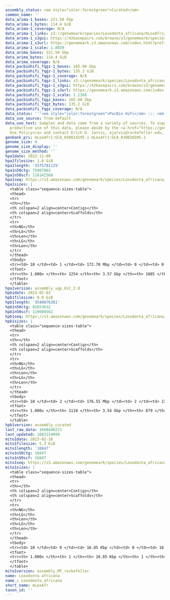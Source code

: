 ```yaml
---
assembly_status: <em style="color:forestgreen">Curated</em>
common_name: ''
data_arima-1_bases: 221.50 Gbp
data_arima-1_bytes: 114.4 GiB
data_arima-1_coverage: N/A
data_arima-1_links: s3://genomeark/species/Loxodonta_africana/mLoxAfr1/genomic_data/arima/<br>
data_arima-1_s3gui: https://42basepairs.com/browse/s3/genomeark/species/Loxodonta_africana/mLoxAfr1/genomic_data/arima/
data_arima-1_s3url: https://genomeark.s3.amazonaws.com/index.html?prefix=species/Loxodonta_africana/mLoxAfr1/genomic_data/arima/
data_arima-1_scale: 1.8039
data_arima_bases: 221.50 Gbp
data_arima_bytes: 114.4 GiB
data_arima_coverage: N/A
data_pacbiohifi_fqgz-1_bases: 165.00 Gbp
data_pacbiohifi_fqgz-1_bytes: 135.2 GiB
data_pacbiohifi_fqgz-1_coverage: N/A
data_pacbiohifi_fqgz-1_links: s3://genomeark/species/Loxodonta_africana/mLoxAfr1/genomic_data/pacbio_hifi/<br>
data_pacbiohifi_fqgz-1_s3gui: https://42basepairs.com/browse/s3/genomeark/species/Loxodonta_africana/mLoxAfr1/genomic_data/pacbio_hifi/
data_pacbiohifi_fqgz-1_s3url: https://genomeark.s3.amazonaws.com/index.html?prefix=species/Loxodonta_africana/mLoxAfr1/genomic_data/pacbio_hifi/
data_pacbiohifi_fqgz-1_scale: 1.1368
data_pacbiohifi_fqgz_bases: 165.00 Gbp
data_pacbiohifi_fqgz_bytes: 135.2 GiB
data_pacbiohifi_fqgz_coverage: N/A
data_status: '''<em style="color:forestgreen">PacBio HiFi</em> ::: <em style="color:forestgreen">Arima</em>'''
data_use_source: from-default
data_use_text: Samples and data come from a variety of sources. To support fair and
  productive use of this data, please abide by the <a href="https://genome10k.soe.ucsc.edu/data-use-policies/">Data
  Use Policy</a> and contact Erich D. Jarvis, ejarvis@rockefeller.edu, with any questions.
genbank_pri: mLoxAfr1:GCA_030014295.1 mLoxAfr1:GCA_030020305.1
genome_size: 0
genome_size_display: ''
genome_size_method: ''
hpa1date: 2022-12-09
hpa1filesize: 1.0 GiB
hpa1length: '3575781129'
hpa1n50ctg: 75907863
hpa1n50scf: 116142568
hpa1seq: https://s3.amazonaws.com/genomeark/species/Loxodonta_africana/mLoxAfr1/assembly_vgp_HiC_2.0/mLoxAfr1.HiC.hap1.20221209.fasta.gz
hpa1sizes: |
  <table class="sequence-sizes-table">
  <thead>
  <tr>
  <th></th>
  <th colspan=2 align=center>Contigs</th>
  <th colspan=2 align=center>Scaffolds</th>
  </tr>
  <tr>
  <th>NG</th>
  <th>LG</th>
  <th>Len</th>
  <th>LG</th>
  <th>Len</th>
  </tr>
  </thead>
  <tbody>
  <tr><td> 10 </td><td> 1 </td><td> 172.78 Mbp </td><td> 0 </td><td> 0.65 Gbp </td></tr><tr><td> 20 </td><td> 4 </td><td> 109.23 Mbp </td><td> 1 </td><td> 240.06 Mbp </td></tr><tr><td> 30 </td><td> 8 </td><td> 87.21 Mbp </td><td> 3 </td><td> 141.17 Mbp </td></tr><tr><td> 40 </td><td> 12 </td><td> 85.90 Mbp </td><td> 5 </td><td> 134.26 Mbp </td></tr><tr style="background-color:#cccccc;"><td> 50 </td><td> 17 </td><td style="background-color:#88ff88;"> 75.91 Mbp </td><td> 8 </td><td style="background-color:#88ff88;"> 116.14 Mbp </td></tr><tr><td> 60 </td><td> 22 </td><td> 54.04 Mbp </td><td> 12 </td><td> 92.87 Mbp </td></tr><tr><td> 70 </td><td> 30 </td><td> 37.83 Mbp </td><td> 16 </td><td> 82.96 Mbp </td></tr><tr><td> 80 </td><td> 41 </td><td> 23.64 Mbp </td><td> 20 </td><td> 80.05 Mbp </td></tr><tr><td> 90 </td><td> 93 </td><td> 2.12 Mbp </td><td> 29 </td><td> 5.33 Mbp </td></tr><tr><td> 100 </td><td> 1253 </td><td> 10.57 Kbp </td><td> 1084 </td><td> 10.57 Kbp </td></tr></tbody>
  <tfoot>
  <tr><th> 1.000x </th><th> 1254 </th><th> 3.57 Gbp </th><th> 1085 </th><th> 3.58 Gbp </th></tr>
  </tfoot>
  </table>
hpa1version: assembly_vgp_HiC_2.0
hpb1date: 2023-05-03
hpb1filesize: 0.9 GiB
hpb1length: '3540876381'
hpb1n50ctg: 82653632
hpb1n50scf: 119600562
hpb1seq: https://s3.amazonaws.com/genomeark/species/Loxodonta_africana/mLoxAfr1/assembly_curated/mLoxAfr1.hap2.cur.20230503.fasta.gz
hpb1sizes: |
  <table class="sequence-sizes-table">
  <thead>
  <tr>
  <th></th>
  <th colspan=2 align=center>Contigs</th>
  <th colspan=2 align=center>Scaffolds</th>
  </tr>
  <tr>
  <th>NG</th>
  <th>LG</th>
  <th>Len</th>
  <th>LG</th>
  <th>Len</th>
  </tr>
  </thead>
  <tbody>
  <tr><td> 10 </td><td> 2 </td><td> 176.55 Mbp </td><td> 2 </td><td> 233.67 Mbp </td></tr><tr><td> 20 </td><td> 5 </td><td> 131.74 Mbp </td><td> 4 </td><td> 193.76 Mbp </td></tr><tr><td> 30 </td><td> 7 </td><td> 114.14 Mbp </td><td> 5 </td><td> 178.71 Mbp </td></tr><tr><td> 40 </td><td> 11 </td><td> 88.80 Mbp </td><td> 8 </td><td> 136.92 Mbp </td></tr><tr style="background-color:#cccccc;"><td> 50 </td><td> 15 </td><td style="background-color:#88ff88;"> 82.65 Mbp </td><td> 11 </td><td style="background-color:#88ff88;"> 119.60 Mbp </td></tr><tr><td> 60 </td><td> 21 </td><td> 50.50 Mbp </td><td> 14 </td><td> 96.74 Mbp </td></tr><tr><td> 70 </td><td> 29 </td><td> 38.53 Mbp </td><td> 18 </td><td> 84.11 Mbp </td></tr><tr><td> 80 </td><td> 41 </td><td> 24.12 Mbp </td><td> 22 </td><td> 80.49 Mbp </td></tr><tr><td> 90 </td><td> 74 </td><td> 4.90 Mbp </td><td> 27 </td><td> 50.54 Mbp </td></tr><tr><td> 100 </td><td> 1110 </td><td> 12.35 Kbp </td><td> 879 </td><td> 12.35 Kbp </td></tr></tbody>
  <tfoot>
  <tr><th> 1.000x </th><th> 1110 </th><th> 3.54 Gbp </th><th> 879 </th><th> 3.54 Gbp </th></tr>
  </tfoot>
  </table>
hpb1version: assembly_curated
last_raw_data: 1668446221
last_updated: 1683154099
mito1date: 2023-02-10
mito1filesize: 5.3 KiB
mito1length: '16847'
mito1n50ctg: 16847
mito1n50scf: 16847
mito1seq: https://s3.amazonaws.com/genomeark/species/Loxodonta_africana/mLoxAfr1/assembly_MT_rockefeller/mLoxAfr1.MT.20230210.fasta.gz
mito1sizes: |
  <table class="sequence-sizes-table">
  <thead>
  <tr>
  <th></th>
  <th colspan=2 align=center>Contigs</th>
  <th colspan=2 align=center>Scaffolds</th>
  </tr>
  <tr>
  <th>NG</th>
  <th>LG</th>
  <th>Len</th>
  <th>LG</th>
  <th>Len</th>
  </tr>
  </thead>
  <tbody>
  <tr><td> 10 </td><td> 0 </td><td> 16.85 Kbp </td><td> 0 </td><td> 16.85 Kbp </td></tr><tr><td> 20 </td><td> 0 </td><td> 16.85 Kbp </td><td> 0 </td><td> 16.85 Kbp </td></tr><tr><td> 30 </td><td> 0 </td><td> 16.85 Kbp </td><td> 0 </td><td> 16.85 Kbp </td></tr><tr><td> 40 </td><td> 0 </td><td> 16.85 Kbp </td><td> 0 </td><td> 16.85 Kbp </td></tr><tr style="background-color:#cccccc;"><td> 50 </td><td> 0 </td><td style="background-color:#ff8888;"> 16.85 Kbp </td><td> 0 </td><td style="background-color:#ff8888;"> 16.85 Kbp </td></tr><tr><td> 60 </td><td> 0 </td><td> 16.85 Kbp </td><td> 0 </td><td> 16.85 Kbp </td></tr><tr><td> 70 </td><td> 0 </td><td> 16.85 Kbp </td><td> 0 </td><td> 16.85 Kbp </td></tr><tr><td> 80 </td><td> 0 </td><td> 16.85 Kbp </td><td> 0 </td><td> 16.85 Kbp </td></tr><tr><td> 90 </td><td> 0 </td><td> 16.85 Kbp </td><td> 0 </td><td> 16.85 Kbp </td></tr><tr><td> 100 </td><td> 0 </td><td> 16.85 Kbp </td><td> 0 </td><td> 16.85 Kbp </td></tr></tbody>
  <tfoot>
  <tr><th> 1.000x </th><th> 1 </th><th> 16.85 Kbp </th><th> 1 </th><th> 16.85 Kbp </th></tr>
  </tfoot>
  </table>
mito1version: assembly_MT_rockefeller
name: Loxodonta africana
name_: Loxodonta_africana
short_name: mLoxAfr
taxon_id: ''
---
```

